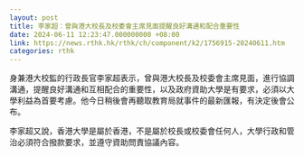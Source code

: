```yaml
---
layout: post
title: 李家超︰曾與港大校長及校委會主席見面提醒良好溝通和配合重要性
date: 2024-06-11 12:23:47.000000000 +08:00
link: https://news.rthk.hk/rthk/ch/component/k2/1756915-20240611.htm
categories: rthk
---
```


身兼港大校監的行政長官李家超表示，曾與港大校長及校委會主席見面，進行協調溝通，提醒良好溝通和互相配合的重要性，以及政府資助大學是有要求，必須以大學利益為首要考慮。他今日稍後會再聽取教育局就事件的最新匯報，有決定後會公布。

李家超又說，香港大學是屬於香港，不是屬於校長或校委會任何人，大學行政和管治必須符合撥款要求，並遵守資助問責協議內容。
